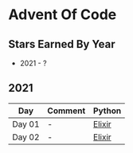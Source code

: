 # Advent Of Code

## Stars Earned By Year

- 2021 - ?

## 2021

| Day    | Comment | Python                                   |
| ------ | ------- | ---------------------------------------- |
| Day 01 | -       | [Elixir](./2021/aoc/lib/day_1.ex)        |
| Day 02 | -       | [Elixir](./2021/aoc/lib/day_2.ex)        |

